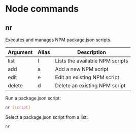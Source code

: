 # Node commands

## nr
Executes and manages NPM package.json scripts.

| Argument  | Alias | Description |
| --------- | ----- | ----------- |
| list      | l     | Lists the available NPM scripts |
| add       | a     | Add a new NPM script |
| edit      | e     | Edit an existing NPM script |
| delete    | d     | Delete an existing NPM script |

Run a package.json script:

```bash
nr [script]
```

Select a package.json script from a list:

```bash
nr
```
